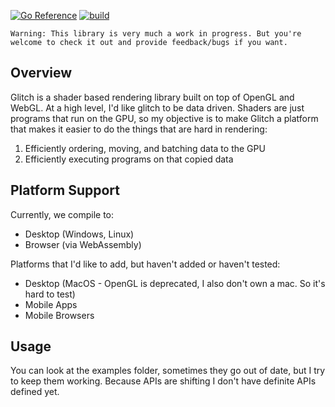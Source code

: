 [![Go Reference](https://pkg.go.dev/badge/github.com/unitoftime/glitch.svg)](https://pkg.go.dev/github.com/unitoftime/glitch)
[![build](https://github.com/unitoftime/glitch/actions/workflows/build.yml/badge.svg)](https://github.com/unitoftime/glitch/actions/workflows/build.yml)


`Warning: This library is very much a work in progress. But you're welcome to check it out and provide feedback/bugs if you want.`

## Overview
Glitch is a shader based rendering library built on top of OpenGL and WebGL. At a high level, I'd like glitch to be data driven. Shaders are just programs that run on the GPU, so my objective is to make Glitch a platform that makes it easier to do the things that are hard in rendering:
1. Efficiently ordering, moving, and batching data to the GPU
2. Efficiently executing programs on that copied data

## Platform Support
Currently, we compile to:
 * Desktop (Windows, Linux)
 * Browser (via WebAssembly)

Platforms that I'd like to add, but haven't added or haven't tested:
 * Desktop (MacOS - OpenGL is deprecated, I also don't own a mac. So it's hard to test)
 * Mobile Apps
 * Mobile Browsers

## Usage
You can look at the examples folder, sometimes they go out of date, but I try to keep them working. Because APIs are shifting I don't have definite APIs defined yet.
